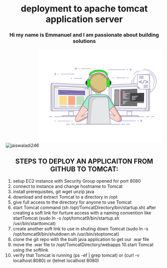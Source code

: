 <h1 align="center">deployment to apache tomcat application server</h1>
<!-- <div align="center"> <img src="https://raw.githubusercontent.com/jaiswaladi246/jaiswaladi246/main/banner2.png"> </div> -->
<h3 align="center">Hi my name is Emmanuel and I am passionate about building solutions </h3>
<img align="right" alt="Coding" width="400" src="https://raw.githubusercontent.com/devSouvik/devSouvik/master/gif3.gif">

<p align="left"> <img src="https://komarev.com/ghpvc/?username=jaiswaladi246&label=Profile%20views&color=0e75b6&style=flat" alt="jaiswaladi246" /> </p>

<h2 align="center">STEPS TO DEPLOY AN APPLICAITON FROM GITHUB TO TOMCAT:</h2>

1. setup EC2 instance with Security Group opened for port 8080
2. connect to instance and change hostname to Tomcat
3. install prerequisites, git wget unzip java
4. download and extract Tomcat to a directory in /opt
5. give full access to the directory for anyone to use Tomcat
6. start Tomcat command (sh /opt/TomcatDirectory/bin/startup.sh)
   after creating a soft link for furture access with a naming convention like startTomcat
   (sudo ln -s /opt/tomcat9/bin/startup.sh /usr/bin/starttomcat)
7. create another soft link to use in shuting down Tomcat
   (sudo ln -s /opt/tomcat9/bin/shutdown.sh /usr/bin/stoptomcat)
8. clone the git repo with the built java application to get our .war file
9. move the .war file to /opt/TomcatDirectory/webapps
   10.start Tomcat using the softlink
10. verify that Tomcat is running (ps -ef | grep tomcat) or (curl -v localhost:8080) or (telnet localhost 8080)
